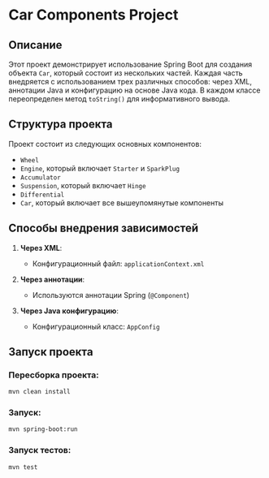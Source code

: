 # Car Components Project

## Описание

Этот проект демонстрирует использование Spring Boot для создания объекта `Car`, который состоит из нескольких частей. Каждая часть внедряется с использованием трех различных способов: через XML, аннотации Java и конфигурацию на основе Java кода. В каждом классе переопределен метод `toString()` для информативного вывода.

## Структура проекта

Проект состоит из следующих основных компонентов:

- `Wheel`
- `Engine`, который включает `Starter` и `SparkPlug`
- `Accumulator`
- `Suspension`, который включает `Hinge`
- `Differential`
- `Car`, который включает все вышеупомянутые компоненты

## Способы внедрения зависимостей

1. **Через XML**:
   - Конфигурационный файл: `applicationContext.xml`

2. **Через аннотации**:
   - Используются аннотации Spring (`@Component`)

3. **Через Java конфигурацию**:
   - Конфигурационный класс: `AppConfig`

## Запуск проекта

### Пересборка проекта:

```sh
mvn clean install
```
### Запуск:

```sh
mvn spring-boot:run
```
### Запуск тестов:
```sh
mvn test
```
